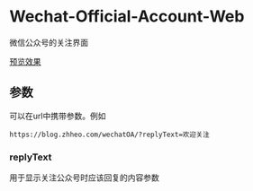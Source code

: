# Wechat-Official-Account-Web

 微信公众号的关注界面
 
[预览效果](https://blog.zhheo.com/wechatOA/)

## 参数

可以在url中携带参数。例如

```
https://blog.zhheo.com/wechatOA/?replyText=欢迎关注
```

### replyText

用于显示关注公众号时应该回复的内容参数